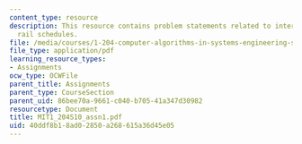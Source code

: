 ```yaml
---
content_type: resource
description: This resource contains problem statements related to intercity passenger
  rail schedules.
file: /media/courses/1-204-computer-algorithms-in-systems-engineering-spring-2010/40ddf8b18ad02850a268615a36d45e05_MIT1_204S10_assn1.pdf
file_type: application/pdf
learning_resource_types:
- Assignments
ocw_type: OCWFile
parent_title: Assignments
parent_type: CourseSection
parent_uid: 86bee70a-9661-c040-b705-41a347d30982
resourcetype: Document
title: MIT1_204S10_assn1.pdf
uid: 40ddf8b1-8ad0-2850-a268-615a36d45e05
---
```

